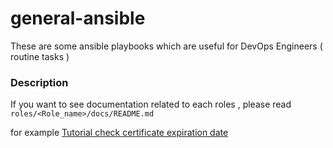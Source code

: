 # general-ansible
These are some ansible playbooks which are useful for DevOps Engineers ( routine tasks ) 

### Description


If you want to see documentation related to each roles , please read `roles/<Role_name>/docs/README.md`

for example [Tutorial check certificate expiration date](./roles/checkCertificateExpiritaionDate/docs/README.md)